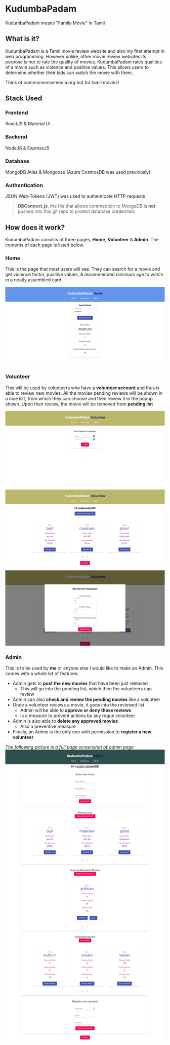 # KudumbaPadam
KudumbaPadam means "Family Movie" in Tamil


## What is it?

KudumbaPadam is a Tamil movie review website and also my first attempt in web programming. However unlike, other movie review websites its purpose is not to rate the quality of movies. KudumbaPadam rates qualities of a movie such as violence and positive values. This allows users to determine whether their kids can watch the movie with them.

Think of commonsensemedia.org but for tamil movies!


## Stack Used

### **Frontend**  
ReactJS & Material UI
### **Backend**
NodeJS & ExpressJS
### **Database**
MongoDB Atlas & Mongoose (Azure CosmosDB was used previously)
### **Authentication**
JSON Web-Tokens (JWT) was used to authenticate HTTP requests 

> **DBConnect.js**, the file that allows connnection to MongoDB is **not** pushed into this git repo to protect database credentials


## How does it work?

KudumbaPadam consists of three pages, **Home**, **Volunteer** & **Admin**. The contents of each page is listed below.

### Home
This is the page that most users will see. They can search for a movie and get violence factor, positive values, & recommended minimum age to watch in a neatly assembled card.

![Picture of Home Page](https://github.com/ArunBeCoding/KudumbaPadam/blob/master/ReadMePics/KudumbaPadam-home.png)

### Volunteer
This will be used by volunteers who have a **volunteer account** and thus is able to review new movies. All the movies pending reviews will be shown in a nice list, from which they can choose and then review it in the popup shown. Upon their review, the movie will be removed from **pending list**

![Picture of volunteer login page](https://github.com/ArunBeCoding/KudumbaPadam/blob/master/ReadMePics/KudumbaPadam-vol-login.png)

![Picture of volunteer page](https://github.com/ArunBeCoding/KudumbaPadam/blob/master/ReadMePics/KudumaPadam-vol-list.png)

![Picture of movie review form](https://github.com/ArunBeCoding/KudumbaPadam/blob/master/ReadMePics/KudumbaPadam-vol-form.png)

### Admin
This is to be used by **me** or anyone else I would like to make an Admin. This comes with a whole lot of features: 
- Admin gets to **post the new movies** that have been just released 
    - This will go into the pending list, which then the volunteers can review
- Admin can also **check and review the pending movies** like a volunteer
- Once a volunteer reviews a movie, it goes into the reviewed list
    - Admin will be able to **approve or deny these reviews**
    - Is a measure to prevent actions by any rogue volunteer
- Admin is also able to **delete any approved movies** 
    - Also a preventive measure
- Finally, an Admin is the only one with permission to **register a new volunteer**

*The following picture is a full page screenshot of admin page*
![Picture of Admin page](https://github.com/ArunBeCoding/KudumbaPadam/blob/master/ReadMePics/KudumbaPadam-admin.png)
